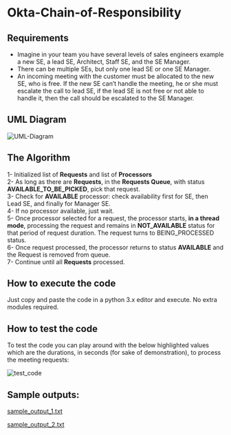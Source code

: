 # Okta-Chain-of-Responsibility
## Requirements
- Imagine in your team you have several levels of sales engineers example a new SE, a lead SE, Architect, Staff SE, and the SE Manager. 
- There can be multiple SEs, but only one lead SE or one SE Manager.
- An incoming meeting with the customer must be allocated to the new SE, who is free. If the new SE can’t handle the meeting, he or she must escalate the call to lead SE, if the lead SE is not free or not able to handle it, then the call should be escalated to the SE Manager.

## UML Diagram
![UML-Diagram](https://user-images.githubusercontent.com/20292284/143785587-5074f7f4-fb94-418e-a70e-163f66069388.PNG)


## The Algorithm
1- Initialized list of **Requests** and list of **Processors**  
2- As long as there are **Requests**, in the **Requests Queue**, with status **AVAILABLE_TO_BE_PICKED**, pick that request.  
3- Check for **AVAILABLE** processor: check availability first for SE, then Lead SE, and finally for Manager SE.  
4- If no processor available, just wait.  
5- Once processor selected for a request, the processor starts, **in a thread mode**, processing the request and remains in **NOT_AVAILABLE** status for that period of request duration. The request turns to BEING_PROCESSED status.  
6- Once request processed, the processor returns to status **AVAILABLE** and the Request is removed from queue.  
7- Continue until all **Requests** processed.

## How to execute the code
Just copy and paste the code in a python 3.x editor and execute. No extra modules required.

## How to test the code
To test the code you can play around with the below highlighted values which are the durations, in seconds (for sake of demonstration), to process the meeting requests:  

![test_code](https://user-images.githubusercontent.com/20292284/143786136-4df5ef8c-f83f-4ce8-bfee-7aee2c3efa6a.png)


## Sample outputs:
[sample_output_1.txt](https://github.com/ralphsawaya/Okta-Chain-of-Responsibility/files/7614365/sample_output_1.txt)  

[sample_output_2.txt](https://github.com/ralphsawaya/Okta-Chain-of-Responsibility/files/7614386/sample_output_2.txt)
